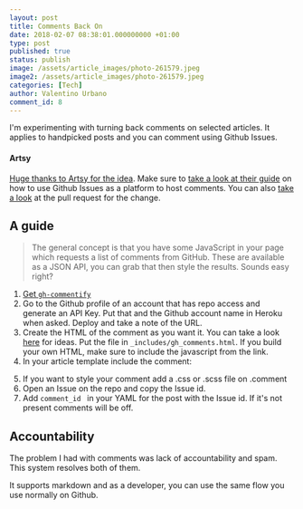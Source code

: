 ```yaml
---
layout: post
title: Comments Back On
date: 2018-02-07 08:38:01.000000000 +01:00
type: post
published: true
status: publish
image: /assets/article_images/photo-261579.jpeg
image2: /assets/article_images/photo-261579.jpeg
categories: [Tech]
author: Valentino Urbano 
comment_id: 8
---
```


I'm experimenting with turning back comments on selected articles. It applies to handpicked posts and you can comment using Github Issues.

#### Artsy

[Huge thanks to Artsy for the idea][0]. Make sure to [take a look at their guide][1] on how to use Github Issues as a platform to host comments. You can also [take a look][3] at the pull request for the change.

## A guide

>The general concept is that you have some JavaScript in your page which requests a list of comments from GitHub. These are available as a JSON API, you can grab that then style the results. Sounds easy right?

1. [Get `gh-commentify`][2]
2. Go to the Github profile of an account that has repo access and generate an API Key. Put that and the Github account name in Heroku when asked. Deploy and take a note of the URL.
3. Create the HTML of the comment as you want it. You can take a look [here][4] for ideas. Put the file in `_includes/gh_comments.html`. If you build your own HTML, make sure to include the javascript from the link.
4. In your article template include the comment:

<script src="https://gist.github.com/valeIT/6c7269153bb723fc36f0dc595d27fead.js"></script>

5. If you want to style your comment add a .css or .scss file on .comment
6. Open an Issue on the repo and copy the Issue id.
7. Add `comment_id ` in your YAML for the post with the Issue id. If it's not present comments will be off. 

## Accountability

The problem I had with comments was lack of accountability and spam. This system resolves both of them.

It supports markdown and as a developer, you can use the same flow you use normally on Github.

[0]: https://github.com/artsy/artsy.github.io
[1]: http://artsy.github.io/blog/2017/07/15/Comments-are-on/
[2]: https://heroku.com/deploy?template=https://github.com/orta/gh-commentify
[3]: https://github.com/artsy/artsy.github.io/commit/32efa49c24f55d4e603e056fc1eefc43e6e06ead
[4]: https://github.com/artsy/artsy.github.io/blob/32efa49c24f55d4e603e056fc1eefc43e6e06ead/_includes/gh_comments.html